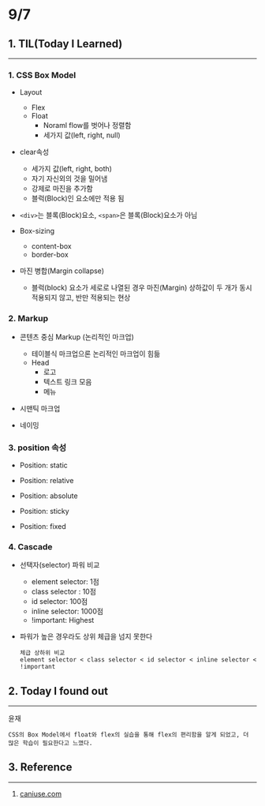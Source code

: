 ﻿# 9/7

## 1. TIL(Today I Learned)
---
### 1.  CSS Box Model

- Layout  
	- Flex
	- Float
		- Noraml flow를 벗어나 정렬함
		- 세가지 값(left, right, null)
		
- clear속성 
	- 세가지 값(left, right, both)
	- 자기 자신외의 것을 밀어냄
	- 강제로 마진을 추가함
	- 블럭(Block)인 요소에만 적용 됨
	
- `<div>`는 블록(Block)요소,  `<span>`은 블록(Block)요소가 아님

- Box-sizing
	- content-box
	- border-box
		
- 마진 병합(Margin collapse)
	- 블럭(block) 요소가 세로로 나열된 경우 마진(Margin) 상하값이 두 개가 동시 적용되지 않고, 반만 적용되는 현상

### 2. Markup

- 콘텐츠 중심 Markup (논리적인 마크업)
	- 테이블식 마크업으론 논리적인 마크업이 힘듦
	- Head
		- 로고
		- 텍스트 링크 모음
		- 메뉴

- 시맨틱 마크업

- 네이밍

### 3. position 속성

- Position: static

- Position: relative

- Position: absolute

- Position: sticky

- Position: fixed

### 4. Cascade

- 선택자(selector) 파워 비교
	- element selector: 1점
	- class selector : 10점
	- id selector: 100점
	- inline selector: 1000점
	- !important: Highest

- 파워가 높은 경우라도 상위 체급을 넘지 못한다
	```
	체급 상하위 비교
	element selector < class selector < id selector < inline selector < !important
	``` 

## 2. Today I found out
---
윤재
```
CSS의 Box Model에서 float와 flex의 실습을 통해 flex의 편리함을 알게 되었고, 더 많은 학습이 필요한다고 느꼈다.   
```

## 3. Reference
---
1.  [caniuse.com](https://caniuse.com/)


